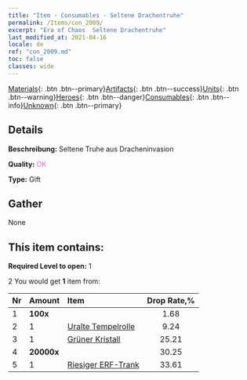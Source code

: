 ```yaml
---
title: "Item - Consumables - Seltene Drachentruhe"
permalink: /Items/con_2009/
excerpt: "Era of Chaos  Seltene Drachentruhe"
last_modified_at: 2021-04-16
locale: de
ref: "con_2009.md"
toc: false
classes: wide
---
```

 [Materials](/de/Items/){: .btn .btn--primary}[Artifacts](/de/Items/Artifacts/){: .btn .btn--success}[Units](/de/Items/Units/){: .btn .btn--warning}[Heroes](/de/Items/Heroes/){: .btn .btn--danger}[Consumables](/de/Items/Consumables/){: .btn .btn--info}[Unknown](/de/Items/Unknown/){: .btn .btn--primary}

## Details
 **Beschreibung:** Seltene Truhe aus Dracheninvasion

 **Quality:** <span style="color: #DA70D6">OK</span>

 **Type:** Gift

## Gather

  None

## This item contains:

 **Required Level to open:** 1

 2 You would get **1** item  from:

  | Nr | Amount |     Item    | Drop Rate,% |
  |:---|:-------|:------------|:---------:|
  | 1 |  **100x** | <i class="fas fa-gem"/> | 1.68 | 
  | 2 | 1 | [Uralte Tempelrolle](/de/Items/con_697/) | 9.24 | 
  | 3 | 1 | [Grüner Kristall](/de/Items/con_711/) | 25.21 | 
  | 4 |  **20000x** | <i class="fas fa-coins"/> | 30.25 | 
  | 5 | 1 | [Riesiger ERF-Trank](/de/Items/con_703/) | 33.61 | 
